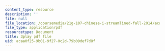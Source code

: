 ```yaml
---
content_type: resource
description: ''
file: null
file_location: /coursemedia/21g-107-chinese-i-streamlined-fall-2014/acaa0f259b019f270c2d79b09def7d8f_-56G36H8BvY.pdf
file_type: application/pdf
resourcetype: Document
title: 3play pdf file
uid: acaa0f25-9b01-9f27-0c2d-79b09def7d8f
---
```

